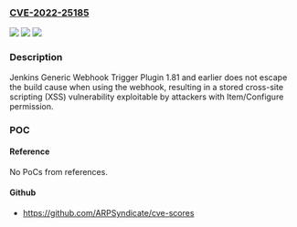 ### [CVE-2022-25185](https://cve.mitre.org/cgi-bin/cvename.cgi?name=CVE-2022-25185)
![](https://img.shields.io/static/v1?label=Product&message=Jenkins%20Generic%20Webhook%20Trigger%20Plugin&color=blue)
![](https://img.shields.io/static/v1?label=Version&message=unspecified%3C%3D%201.81%20&color=brighgreen)
![](https://img.shields.io/static/v1?label=Vulnerability&message=n%2Fa&color=brighgreen)

### Description

Jenkins Generic Webhook Trigger Plugin 1.81 and earlier does not escape the build cause when using the webhook, resulting in a stored cross-site scripting (XSS) vulnerability exploitable by attackers with Item/Configure permission.

### POC

#### Reference
No PoCs from references.

#### Github
- https://github.com/ARPSyndicate/cve-scores

